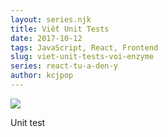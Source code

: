 ```yaml
---
layout: series.njk
title: Viết Unit Tests
date: 2017-10-12
tags: JavaScript, React, Frontend
slug: viet-unit-tests-voi-enzyme
series: react-tu-a-den-y
author: kcjpop
---
```

![](https://res.cloudinary.com/duqeezi8j/image/upload/v1517123711/How_to_Test_React_and_MobX_with_Jest_qxbmpx.png)

Unit test
